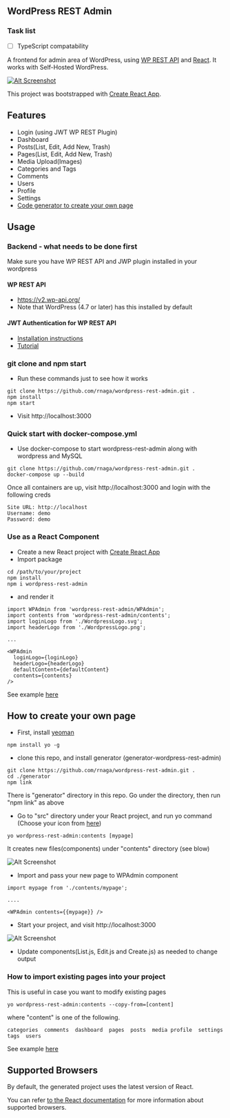 ## WordPress REST Admin

### Task list

- [ ] TypeScript compatability

A frontend for admin area of WordPress, using [WP REST API](https://v2.wp-api.org/) and [React](https://reactjs.org/).
It works with Self-Hosted WordPress.

[![Alt Screenshot](https://user-images.githubusercontent.com/20383976/43695314-d837f7b0-98ec-11e8-9850-f12d5ec4ae0b.png)](https://vimeo.com/283360988)

This project was bootstrapped with [Create React App](https://github.com/facebookincubator/create-react-app).

## Features

- Login (using JWT WP REST Plugin)
- Dashboard
- Posts(List, Edit, Add New, Trash)
- Pages(List, Edit, Add New, Trash)
- Media Upload(Images)
- Categories and Tags
- Comments
- Users
- Profile
- Settings
- [Code generator to create your own page](#how-to-create-your-own-page)

## Usage

### Backend - what needs to be done first

Make sure you have WP REST API and JWP plugin installed in your wordpress

#### WP REST API

- https://v2.wp-api.org/
- Note that WordPress (4.7 or later) has this installed by default

#### JWT Authentication for WP REST API

- [Installation instructions](https://wordpress.org/plugins/jwt-auth/#installation)
- [Tutorial](https://www.youtube.com/watch?v=Mp7T7x1oxDk)

### git clone and npm start

- Run these commands just to see how it works

```
git clone https://github.com/rnaga/wordpress-rest-admin.git .
npm install
npm start
```

- Visit http://localhost:3000

### Quick start with docker-compose.yml

- Use docker-compose to start wordpress-rest-admin along with wordpress and MySQL

```
git clone https://github.com/rnaga/wordpress-rest-admin.git .
docker-compose up --build
```

Once all containers are up, visit http://localhost:3000 and login with the following creds

```
Site URL: http://localhost
Username: demo
Password: demo
```

### Use as a React Component

- Create a new React project with [Create React App](https://github.com/facebook/create-react-app)
- Import package

```
cd /path/to/your/project
npm install
npm i wordpress-rest-admin
```

- and render it

```
import WPAdmin from 'wordpress-rest-admin/WPAdmin';
import contents from 'wordpress-rest-admin/contents';
import loginLogo from './WordpressLogo.svg';
import headerLogo from './WordpressLogo.png';

...

<WPAdmin
  loginLogo={loginLogo}
  headerLogo={headerLogo}
  defaultContent={defaultContent}
  contents={contents}
/>
```

See example [here](https://github.com/rnaga/wordpress-rest-admin/tree/master/example)

## How to create your own page

- First, install [yeoman](http://yeoman.io/learning/)

```
npm install yo -g
```

- clone this repo, and install generator (generator-wordpress-rest-admin)

```
git clone https://github.com/rnaga/wordpress-rest-admin.git .
cd ./generator
npm link
```

There is "generator" directory in this repo.
Go under the directory, then run "npm link" as above

- Go to "src" directory under your React project, and run yo command
  (Choose your icon from [here](https://material.io/tools/icons/?style=baseline))

```
yo wordpress-rest-admin:contents [mypage]
```

It creates new files(components) under "contents" directory (see blow)

![Alt Screenshot](https://user-images.githubusercontent.com/20383976/42358623-595bb37c-8092-11e8-9d00-6c7e35afd908.png)

- Import and pass your new page to WPAdmin component

```
import mypage from './contents/mypage';

....

<WPAdmin contents={{mypage}} />
```

- Start your project, and visit http://localhost:3000

![Alt Screenshot](https://user-images.githubusercontent.com/20383976/42358846-97e87246-8093-11e8-8984-88c66545352c.png)

- Update components(List.js, Edit.js and Create.js) as needed to change output

### How to import existing pages into your project

This is useful in case you want to modify existing pages

```
yo wordpress-rest-admin:contents --copy-from=[content]
```

where "content" is one of the following.

```
categories  comments  dashboard  pages  posts  media profile  settings  tags  users
```

See example [here](https://github.com/rnaga/wordpress-rest-admin/tree/master/example)

## Supported Browsers

By default, the generated project uses the latest version of React.

You can refer [to the React documentation](https://reactjs.org/docs/react-dom.html#browser-support) for more information about supported browsers.
